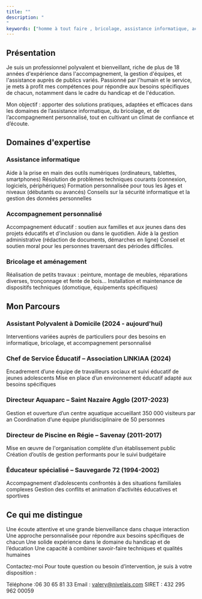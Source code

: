 ```yaml
---
title: ""
description: "
"
keywords: ["homme à tout faire , bricolage, assistance informatique, accompagnement , handicap"]
---
```


## Présentation

Je suis un professionnel polyvalent et bienveillant, riche de plus de 18 années d'expérience dans l'accompagnement, la gestion d'équipes, et l'assistance auprès de publics variés. Passionné par l'humain et le service, je mets à profit mes compétences pour répondre aux besoins spécifiques de chacun, notamment dans le cadre du handicap et de l'éducation.

Mon objectif : apporter des solutions pratiques, adaptées et efficaces dans les domaines de l’assistance informatique, du bricolage, et de l’accompagnement personnalisé, tout en cultivant un climat de confiance et d’écoute.

## Domaines d'expertise

### Assistance informatique 
Aide à la prise en main des outils numériques (ordinateurs, tablettes, smartphones)
Résolution de problèmes techniques courants (connexion, logiciels, périphériques)
Formation personnalisée pour tous les âges et niveaux (débutants ou avancés)
Conseils sur la sécurité informatique et la gestion des données personnelles


### Accompagnement personnalisé
Accompagnement éducatif : soutien aux familles et aux jeunes dans des projets éducatifs et d'inclusion ou dans le quotidien.
Aide à la gestion administrative (rédaction de documents, démarches en ligne)
Conseil et soutien moral pour les personnes traversant des périodes difficiles.

### Bricolage et aménagement
Réalisation de petits travaux : peinture, montage de meubles, réparations diverses, tronçonnage et fente de bois...
Installation et maintenance de dispositifs techniques (domotique, équipements spécifiques)

## Mon Parcours 

### Assistant Polyvalent à Domicile (2024 - aujourd'hui)
Interventions variées auprès de particuliers pour des besoins en informatique, bricolage, et accompagnement personnalisé

### Chef de Service Éducatif – Association LINKIAA (2024)
Encadrement d’une équipe de travailleurs sociaux et suivi éducatif de jeunes adolescents
Mise en place d’un environnement éducatif adapté aux besoins spécifiques

### Directeur Aquaparc – Saint Nazaire Agglo (2017-2023)
Gestion et ouverture d’un centre aquatique accueillant 350 000 visiteurs par an
Coordination d’une équipe pluridisciplinaire de 50 personnes

### Directeur de Piscine en Régie – Savenay (2011-2017)
Mise en œuvre de l'organisation complète d’un établissement public
Création d’outils de gestion performants pour le suivi budgétaire

### Éducateur spécialisé – Sauvegarde 72 (1994-2002)
Accompagnement d’adolescents confrontés à des situations familiales complexes
Gestion des conflits et animation d’activités éducatives et sportives

## Ce qui me distingue
Une écoute attentive et une grande bienveillance dans chaque interaction
Une approche personnalisée pour répondre aux besoins spécifiques de chacun
Une solide expérience dans le domaine du handicap et de l’éducation
Une capacité à combiner savoir-faire techniques et qualités humaines


Contactez-moi
Pour toute question ou besoin d’intervention, je suis à votre disposition :

Téléphone :06 30 65 81 33
Email : valery@nivelais.com
SIRET : 432 295 962 00059